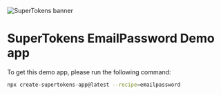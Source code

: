 ![SuperTokens banner](https://raw.githubusercontent.com/supertokens/supertokens-logo/master/images/Artboard%20%E2%80%93%2027%402x.png)

# SuperTokens EmailPassword Demo app

To get this demo app, please run the following command:

```bash
npx create-supertokens-app@latest --recipe=emailpassword
```
